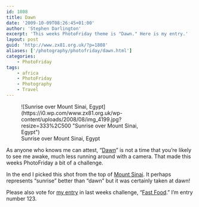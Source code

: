 ```yaml
---
id: 1808
title: Dawn
date: '2009-10-09T08:26:45+01:00'
author: 'Stephen Darlington'
excerpt: 'This weeks PhotoFriday theme is "Dawn." Here is my entry.'
layout: post
guid: 'http://www.zx81.org.uk/?p=1808'
aliases: ['/photography/photofriday/dawn.html']
categories:
    - PhotoFriday
tags:
    - africa
    - PhotoFriday
    - Photography
    - Travel
---
```


<figure aria-describedby="caption-attachment-1074" class="wp-caption aligncenter" id="attachment_1074" style="width: 333px">![Sunrise over Mount Sinai, Egypt](https://i0.wp.com/www.zx81.org.uk/wp-content/uploads/2008/08/img_4199.jpg?resize=333%2C500 "Sunrise over Mount Sinai, Egypt")<figcaption class="wp-caption-text" id="caption-attachment-1074">Sunrise over Mount Sinai, Egypt</figcaption></figure>

As anyone who knows me can attest, “[Dawn](http://www.photofriday.com/archives/challenge/000919.php)” is not a time that you’re likely to see me awake, much less running around with a camera. That made this weeks PhotoFriday a bit of a challenge.

In the end I picked this shot from the top of [Mount Sinai](/travel/egypt-mount-sinai.html). It perhaps represents “sunrise” better than “dawn” but it was certainly taken at dawn!

Please also vote for [my entry](/photography/photofriday/fast-food.html) in last weeks challenge, “[Fast Food](http://www.photofriday.com/linkviewer.php?id=917).” I’m entry number 123.